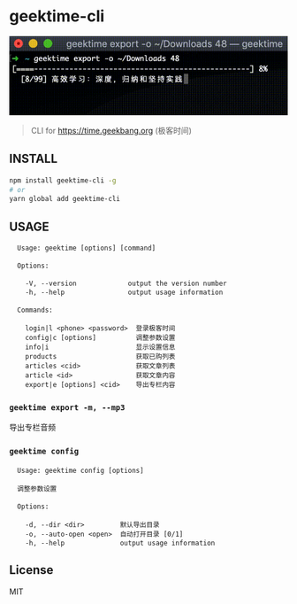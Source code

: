 # geektime-cli

<div align="center">
  <img src="screenshot-export.gif" alt="geektime-cli screenshot">
</div>

> CLI for <https://time.geekbang.org> (极客时间)

## INSTALL
```bash
npm install geektime-cli -g
# or
yarn global add geektime-cli
```

## USAGE
```
  Usage: geektime [options] [command]

  Options:

    -V, --version             output the version number
    -h, --help                output usage information

  Commands:

    login|l <phone> <password>  登录极客时间
    config|c [options]          调整参数设置
    info|i                      显示设置信息
    products                    获取已购列表
    articles <cid>              获取文章列表
    article <id>                获取文章内容
    export|e [options] <cid>    导出专栏内容

```

### `geektime export -m, --mp3`
导出专栏音频

### `geektime config`
```
  Usage: geektime config [options]

  调整参数设置

  Options:

    -d, --dir <dir>         默认导出目录
    -o, --auto-open <open>  自动打开目录 [0/1]
    -h, --help              output usage information
```

## License

MIT
